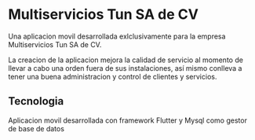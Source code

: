 # Multiservicios Tun SA de CV

Una aplicacion movil desarrollada exlclusivamente para la empresa Multiservicios Tun SA de CV.

La creacion de la aplicacion mejora la calidad de servicio al momento de llevar a cabo una orden fuera de sus instalaciones, así mismo conlleva a tener una buena administracion y control de clientes y servicios.

## Tecnologia

Aplicacion movil desarrollada con framework Flutter y Mysql como gestor de base de datos